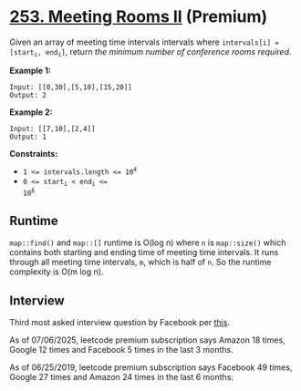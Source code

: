 # [253. Meeting Rooms II](https://leetcode.com/problems/meeting-rooms-ii/) (**Premium**)

Given an array of meeting time intervals intervals where <code>intervals[i] = [start<sub>i</sub>, end<sub>i</sub>]</code>, return _the minimum number of conference rooms required_.

**Example 1:**
```
Input: [[0,30],[5,10],[15,20]]
Output: 2
```
**Example 2:**
```
Input: [[7,10],[2,4]]
Output: 1
```

**Constraints:**
* <code>1 <= intervals.length <= 10<sup>4</sup></code>
* <code>0 <= start<sub>i</sub> < end<sub>i</sub> <= 10<sup>6</sup></code>

## Runtime
`map::find()` and `map::[]` runtime is O(log n) where `n` is `map::size()` which contains both starting and ending time of meeting time intervals. It runs through all meeting time intervals, `m`, which is half of `n`. So the runtime complexity is O(m log n).

## Interview
Third most asked interview question by Facebook per [this](https://www.youtube.com/watch?v=PWgFnSygweI).

As of 07/06/2025, leetcode premium subscription says Amazon 18 times, Google 12 times and Facebook 5 times in the last 3 months.

As of 06/25/2019, leetcode premium subscription says Facebook 49 times, Google 27 times and Amazon 24 times in the last 6 months.
